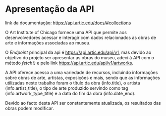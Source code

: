 # Apresentação da API 

link da documentação: https://api.artic.edu/docs/#collections

O Art Institute of Chicago fornece uma API que permite aos desenvolvedores acessar e interagir com dados relacionados às obras de arte e informações associadas ao museu. 

O *Endpoint* principal da api é https://api.artic.edu/api/v1, mas devido ao objetivo do projeto ser apresentar as obras do museu, adeci à API com o método *fetch()* e pelo link https://api.artic.edu/api/v1/artworks.

A API oferece acesso a uma variedade de recursos, incluindo informações sobre obras de arte, artistas, exposições e mais, sendo que as informações utilizadas neste trabalho foram o título da obra (info.title), o artista (info.artist_title), o tipo de arte produzido servindo como tag (info.artwork_type_title) e a data do fim da obra (info.date_end).

Devido ao facto desta API ser constantemente atualizada, os resultados das obras podem modificar.
